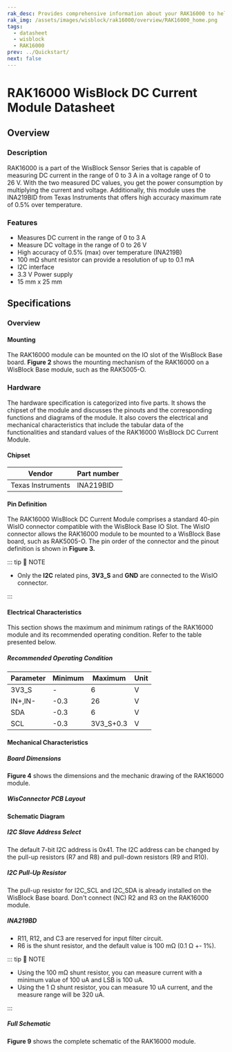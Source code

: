 ```yaml
---
rak_desc: Provides comprehensive information about your RAK16000 to help you use it. This information includes technical specifications, characteristics, and requirements, and it also discusses the device components.
rak_img: /assets/images/wisblock/rak16000/overview/RAK16000_home.png
tags:
  - datasheet
  - wisblock
  - RAK16000
prev: ../Quickstart/
next: false
---
```


# RAK16000 WisBlock DC Current Module Datasheet

## Overview

### Description

RAK16000 is a part of the WisBlock Sensor Series that is capable of measuring DC current in the range of 0 to 3&nbsp;A in a voltage range of 0 to 26&nbsp;V. With the two measured DC values, you get the power consumption by multiplying the current and voltage. Additionally, this module uses the INA219BID from Texas Instruments that offers high accuracy maximum rate of 0.5% over temperature.


### Features

  * Measures DC current in the range of 0 to 3&nbsp;A
  * Measure DC voltage in the range of 0 to 26&nbsp;V
  * High accuracy of 0.5% (max) over temperature (INA219B)
  * 100&nbsp;mΩ shunt resistor can provide a resolution of up to 0.1&nbsp;mA
  * I2C interface
  * 3.3&nbsp;V Power supply
  * 15&nbsp;mm x 25&nbsp;mm

## Specifications

### Overview

<rk-img
  src="/assets/images/wisblock/rak16000/datasheet/rak16000_overview.png"
  width="50%"
  caption="RAK16000 Top and Back View"
/>

#### Mounting

The RAK16000 module can be mounted on the IO slot of the WisBlock Base board. **Figure 2** shows the mounting mechanism of the RAK16000 on a WisBlock Base module, such as the RAK5005-O.

<rk-img
  src="/assets/images/wisblock/rak16000/datasheet/image-20210225140433974.png"
  width="60%"
  caption="RAK16000 mounting mechanism on a WisBlock Base module"
/>

### Hardware

The hardware specification is categorized into five parts. It shows the chipset of the module and discusses the pinouts and the corresponding functions and diagrams of the module. It also covers the electrical and mechanical characteristics that include the tabular data of the functionalities and standard values of the RAK16000 WisBlock DC Current Module.

####  Chipset

| Vendor            | Part number |
| ----------------- | ----------- |
| Texas Instruments | INA219BID   |

#### Pin Definition

The RAK16000 WisBlock DC Current Module comprises a standard 40-pin WisIO connector compatible with the WisBlock Base IO Slot. The WisIO connector allows the RAK16000 module to be mounted to a WisBlock Base board, such as RAK5005-O. The pin order of the connector and the pinout definition is shown in **Figure 3.**


<rk-img
  src="/assets/images/wisblock/rak16000/datasheet/RAK16000_Pinout.svg"
  width="80%"
  caption="RAK16000 WisBlock DC Current Module Pinout"
/>

::: tip 📝 NOTE

- Only the **I2C** related pins, **3V3_S** and **GND** are connected to the WisIO connector.

:::  

#### Electrical Characteristics

This section shows the maximum and minimum ratings of the RAK16000 module and its recommended operating condition. Refer to the table presented below.

##### Recommended Operating Condition

| Parameter | Minimum | Maximum   | Unit |
| --------- | ------- | --------- | ---- |
| 3V3_S     | -       | 6         | V    |
| IN+,IN-   | -0.3    | 26        | V    |
| SDA       | -0.3    | 6         | V    |
| SCL       | -0.3    | 3V3_S+0.3 | V    |

#### Mechanical Characteristics

##### Board Dimensions

**Figure 4** shows the dimensions and the mechanic drawing of the RAK16000 module.

<rk-img
  src="/assets/images/wisblock/rak16000/datasheet/image-20210225140446062.png"
  width="80%"
  caption="RAK16000 WisBlock DC Current Module Mechanic Drawing"
/>

##### WisConnector PCB Layout

<rk-img
  src="/assets/images/wisblock/rak16000/datasheet/image-20201228093039748.png"
  width="100%"
  caption="WisConnector PCB Footprint and Recommendations"
/>

#### Schematic Diagram

##### I2C Slave Address Select

The default 7-bit I2C address is 0x41. The I2C address can be changed by the pull-up resistors (R7 and R8) and pull-down resistors (R9 and R10).


<rk-img
  src="/assets/images/wisblock/rak16000/datasheet/rak16000_i2c.png"
  width="50%"
  caption="I2C Slave Address Select"
/>

##### I2C Pull-Up Resistor

The pull-up resistor for I2C_SCL and I2C_SDA is already installed on the WisBlock Base board. Don't connect (NC) R2 and R3 on the RAK16000 module.

<rk-img
  src="/assets/images/wisblock/rak16000/datasheet/rak16000_pup.png"
  width="50%"
  caption="I2C Pull-Up Resistor"
/>

##### INA219BD

* R11, R12, and C3 are reserved for input filter circuit.
* R6 is the shunt resistor, and the default value is 100&nbsp;mΩ (0.1&nbsp;Ω +- 1%).

::: tip 📝 NOTE

- Using the 100&nbsp;mΩ shunt resistor, you can measure current with a minimum value of 100&nbsp;uA and LSB is 100&nbsp;uA.<br>
- Using the 1&nbsp;Ω shunt resistor, you can measure 10&nbsp;uA current, and the measure range will be 320&nbsp;uA.

:::  

<rk-img
  src="/assets/images/wisblock/rak16000/datasheet/image-20210722204440705.png"
  width="50%"
  caption="INA219BD"
/>

##### Full Schematic

**Figure 9** shows the complete schematic of the RAK16000 module.

<rk-img
  src="/assets/images/wisblock/rak16000/datasheet/rak16000_sch.png"
  width="100%"
  caption="RAK16000 WisBlock DC Current Module Schematic"
/>